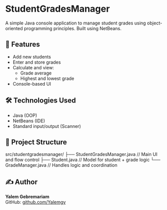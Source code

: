 # StudentGradesManager

A simple Java console application to manage student grades using object-oriented programming principles. Built using NetBeans.

## 🚀 Features

- Add new students
- Enter and store grades
- Calculate and view:
  - Grade average
  - Highest and lowest grade
- Console-based UI

## 🛠 Technologies Used

- Java (OOP)
- NetBeans (IDE)
- Standard input/output (Scanner)

## 📁 Project Structure

src/studentgradesmanager/
├── StudentGradesManager.java   // Main UI and flow control
├── Student.java                // Model for student + grade logic
└── GradeManager.java           // Handles logic and coordination

## ✍️ Author

**Yalem Gebremariam**  
GitHub: [github.com/Yalemgy](https://github.com/Yalemgy)
